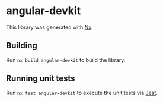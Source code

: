 # angular-devkit

This library was generated with [Nx](https://nx.dev).

## Building

Run `nx build angular-devkit` to build the library.

## Running unit tests

Run `nx test angular-devkit` to execute the unit tests via [Jest](https://jestjs.io).
